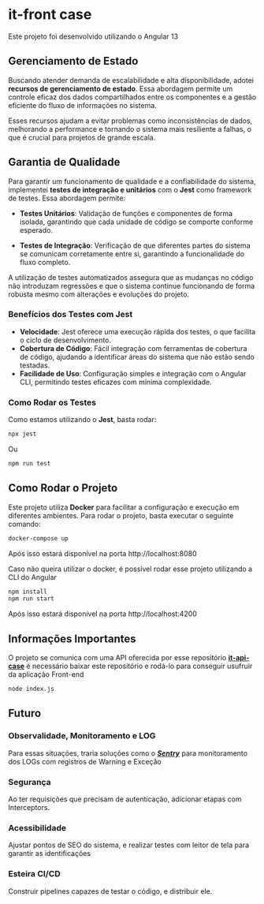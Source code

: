 # it-front case

Este projeto foi desenvolvido utilizando o Angular 13

## Gerenciamento de Estado

Buscando atender demanda de escalabilidade e alta disponibilidade, adotei **recursos de gerenciamento de estado**. Essa abordagem permite um controle eficaz dos dados compartilhados entre os componentes e a gestão eficiente do fluxo de informações no sistema. 

Esses recursos ajudam a evitar problemas como inconsistências de dados, melhorando a performance e tornando o sistema mais resiliente a falhas, o que é crucial para projetos de grande escala.

## Garantia de Qualidade

Para garantir um funcionamento de qualidade e a confiabilidade do sistema, implementei **testes de integração e unitários** com o **Jest** como framework de testes. Essa abordagem permite:

- **Testes Unitários**: Validação de funções e componentes de forma isolada, garantindo que cada unidade de código se comporte conforme esperado.
  
- **Testes de Integração**: Verificação de que diferentes partes do sistema se comunicam corretamente entre si, garantindo a funcionalidade do fluxo completo.

A utilização de testes automatizados assegura que as mudanças no código não introduzam regressões e que o sistema continue funcionando de forma robusta mesmo com alterações e evoluções do projeto.

### Benefícios dos Testes com Jest

- **Velocidade**: Jest oferece uma execução rápida dos testes, o que facilita o ciclo de desenvolvimento.
- **Cobertura de Código**: Fácil integração com ferramentas de cobertura de código, ajudando a identificar áreas do sistema que não estão sendo testadas.
- **Facilidade de Uso**: Configuração simples e integração com o Angular CLI, permitindo testes eficazes com mínima complexidade.

### Como Rodar os Testes

Como estamos utilizando o **Jest**, basta rodar:
```bash
npx jest
```

Ou

```bash
npm run test
```

## Como Rodar o Projeto

Este projeto utiliza **Docker** para facilitar a configuração e execução em diferentes ambientes. Para rodar o projeto, basta executar o seguinte comando:

```bash 
docker-compose up
```

Após isso estará disponível na porta http://localhost:8080

Caso não queira utilizar o docker, é possível rodar esse projeto utilizando a CLI do Angular

```bash
npm install
npm run start
```

Após isso estará disponível na porta http://localhost:4200

## Informações Importantes

O projeto se comunica com uma API oferecida por esse repositório [**it-api-case**](https://github.com/adelbs/it-api-case) é necessário baixar este repositório e rodá-lo para conseguir usufruir da aplicação Front-end

```bash
node index.js
```

## Futuro

### Observalidade, Monitoramento e LOG

Para essas situações, traria soluções como o [***Sentry***](https://sentry.io) para monitoramento dos LOGs com registros de Warning e Exceção

### Segurança

Ao ter requisições que precisam de autenticação, adicionar etapas com Interceptors.

### Acessibilidade

Ajustar pontos de SEO do sistema, e realizar testes com leitor de tela para garantir as identificações

### Esteira CI/CD

Construir pipelines capazes de testar o código, e distribuir ele.
